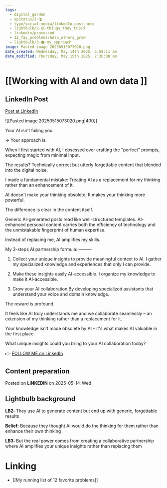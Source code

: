 ```yaml
---
tags:
  - digital_garden
  - epstatus/2-🪴
  - type/social-media/linkedIn-post-note
  - lightbulb/2-🟡-things_they_tried
  - linkedin/processed
  - 12_fav_problems/help_others_grow
  - lightbulb/3-🟠-my_approach
image: Pasted image 20250515073020.png
date_created: Wednesday, May 14th 2025, 6:59:11 am
date_modified: Thursday, May 15th 2025, 7:30:38 am
---
```

# [[Working with AI and own data ]]
## LinkedIn Post
[Post at LinkedIn](https://www.linkedin.com/posts/sebastiankamilli_your-ai-isnt-failing-you-your-approach-activity-7328297983731511296-lKzM?utm_source=share&utm_medium=member_desktop&rcm=ACoAAA1M1pkBgWCYPhT45EpfLiHzViQqRWNCIv4)

![[Pasted image 20250515073020.png|400]]

Your AI isn't failing you.

→ Your approach is.

When I first started with AI, I obsessed over crafting the "perfect" prompts, expecting magic from minimal input.

The results? Technically correct but utterly forgettable content that blended into the digital noise.

I made a fundamental mistake: 
Treating AI as a replacement for my thinking rather than an enhancement of it.

AI doesn't make your thinking obsolete; 
It makes your thinking more powerful.

The difference is clear in the content itself. 

Generic AI-generated posts read like well-structured templates. AI-enhanced personal content carries both the efficiency of technology and the unmistakable fingerprint of human expertise.

Instead of replacing me, AI amplifies my skills.

My 3-steps AI partnership formula:
———
1. Collect your unique insights to provide meaningful context to AI. 
I gather my specialized knowledge and experiences that only I can provide.
    
2. Make these insights easily AI-accessible. 
I organize my knowledge to make it AI-accessible.
    
3. Grow your AI collaboration 
By developing specialized assistants that understand your voice and domain knowledge.
    
The reward is profound. 

It feels like AI truly understands me and we collaborate seamlessly – an extension of my thinking rather than a replacement for it.

Your knowledge isn't made obsolete by AI – it's what makes AI valuable in the first place.

What unique insights could you bring to your AI collaboration today?

👉 [FOLLOW ME on LinkedIn](https://www.linkedin.com/comm/mynetwork/discovery-see-all?usecase=PEOPLE_FOLLOWS&followMember=sebastiankamilli)

## Content preparation

Posted on **LINKEDIN** on 2025-05-14_Wed

## Lightbulb background

**LB2:** They use AI to generate content but end up with generic, forgettable results

**Belief:** Because they thought AI would do the thinking for them rather than enhance their own thinking

**LB3:** But the real power comes from creating a collaborative partnership where AI amplifies your unique insights rather than replacing them

# Linking
+ [[My running list of 12 favorite problems]]